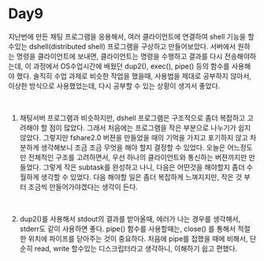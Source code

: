 # Day9  
지난번에 만든 채팅 프로그램을 응용해서, 여러 클라이언트에 연결하여 shell 기능을 할수있는 dshell(distributed shell) 프로그램을 구상하고 만들어보았다. 서버에서 원하는 명령을 클라이언트에 보내면, 클라이언트는 명령을 수행하고 결과를 다시 전송해야하는데, 이 과정에서 OS수업시간에 배웠던 dup2(), exec(), pipe() 등의 함수를 사용해야 했다. 솔직히 수업 과제로 비슷한 작업을 했을때, 사용법을 제대로 공부하지 않아서, 이상한 방식으로 사용했었는데, 다시 공부할 수 있는 상황이 생겨서 좋았다. 

<br>

1. 채팅서버 프로그램과 비슷하지만, dshell 프로그램은 구조적으로 좀더 복잡하고 고려해야 할 점이 많았다. 그래서 처음에는 프로그램을 작은 부분으로 나누기가 쉽지 않았다. 그렇지만 fshare2.0 버젼을 만들었을 때의 기억을 가지고 포기하지 않고 차분하게 생각해보니 조금 조금 무엇을 해야 할지 결정할 수 있었다. 오늘은 어느정도만 전체적인 구조를 고려하면서, 우선 하나의 클라이언트와 통신하는 버젼까지만 만들었다. 그렇게 작은 subtask를 완성하고 나니, 다음은 어떤것을 해야할지 좀더 수월하게 생각할 수 있었다. 다음 해야할 일은 좀더 복잡하게 느껴지지만, 작은 것 부터 조금씩 만들어가야겠다는 생각이 든다. 
<br>

2. dup2()를 사용해서 stdout의 결과를 받아올때, 에러가 나는 경우를 생각해서, stderr도 같이 사용하면 좋다. pipe() 함수를 사용할때는, close() 를 통해서 적절한 위치에 파이프를 닫아주는 것이 중요하다. 처음에 pipe를 접했을 때에 비해서, 단순히 read, write 할수있는 디스크립터라고 생각하니, 이해하기 쉽고 편했다. 
<br>
